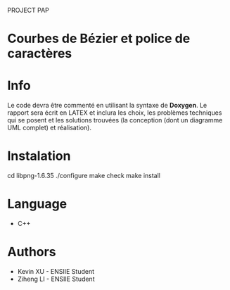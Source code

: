 PROJECT PAP

# Courbes de Bézier et police de caractères

# Info 
Le code devra être commenté en utilisant la syntaxe de **Doxygen**.
Le rapport sera écrit en LATEX et inclura les choix, les problèmes techniques qui se posent et les solutions trouvées (la conception (dont un diagramme UML complet) et réalisation).

# Instalation 
cd libpng-1.6.35
./configure
make check
make install

# Language 
+ C++

# Authors
+ Kevin XU - ENSIIE Student
+ Ziheng LI - ENSIIE Student